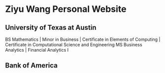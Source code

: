 # Ziyu Wang Personal Website
## University of Texas at Austin
 BS Mathematics | Minor in Business | Certificate in Elements of Computing | Certificate in Computational Science and Engineering
 MS Business Analytics | Financial Analytics I
## Bank of America
